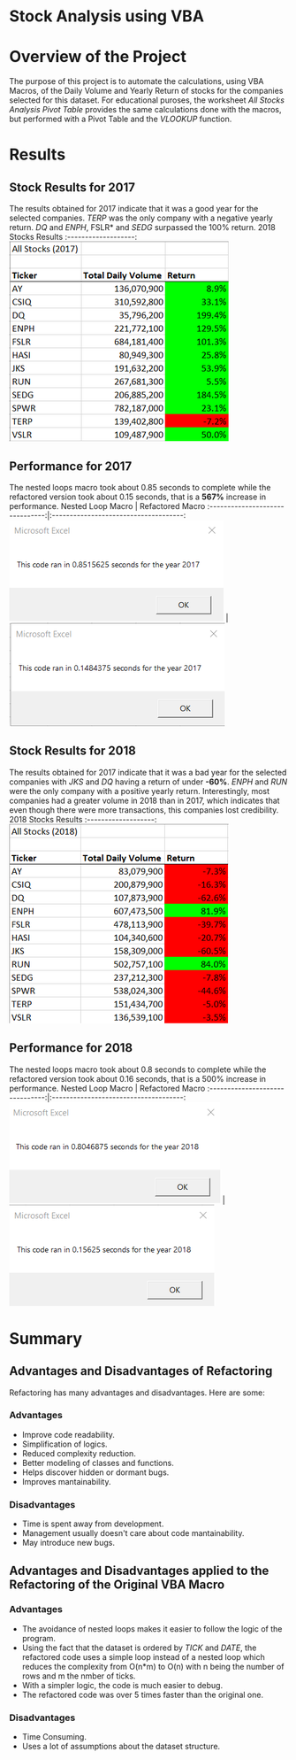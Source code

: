 # Stock Analysis using VBA

# Overview of the Project
The purpose of this project is to automate the calculations, using VBA Macros, of the Daily Volume and Yearly Return of stocks for the companies selected for this dataset. For educational puroses, the worksheet *All Stocks Analysis Pivot Table* provides the same calculations done with the macros, but performed with a Pivot Table and the *VLOOKUP* function.

# Results

## Stock Results for 2017
The results obtained for 2017 indicate that it was a good year for the selected companies. *TERP* was the only company with a negative yearly return. *DQ* and *ENPH*, FSLR* and *SEDG* surpassed the 100% return.
2018 Stocks Results
:-------------------:
![](Resources/Stocks_2017.png)
## Performance for 2017
The nested loops macro took about 0.85 seconds to complete while the refactored version took about 0.15 seconds, that is a **567%** increase in performance.
Nested Loop Macro                | Refactored Macro
:-------------------------------:|:-------------------------------------:
![](Resources/Original_2017.png) | ![](Resources/VBA_Challenge_2017.png) 

## Stock Results for 2018
The results obtained for 2017 indicate that it was a bad year for the selected companies with *JKS* and *DQ* having a return of under **-60%**. *ENPH* and *RUN* were the only company with a positive yearly return. Interestingly, most companies had a greater volume in 2018 than in 2017, which indicates that even though there were more transactions, this companies lost credibility.
2018 Stocks Results
:-------------------:
![](Resources/Stocks_2018.png)
## Performance for 2018
The nested loops macro took about 0.8 seconds to complete while the refactored version took about 0.16 seconds, that is a 500% increase in performance.
Nested Loop Macro                | Refactored Macro
:-------------------------------:|:-------------------------------------:
![](Resources/Original_2018.png) | ![](Resources/VBA_Challenge_2018.png) 


# Summary

## Advantages and Disadvantages of Refactoring
Refactoring has many advantages and disadvantages. Here are some:

### Advantages
- Improve code readability.
- Simplification of logics.
- Reduced complexity reduction.
- Better modeling of classes and functions.
- Helps discover hidden or dormant bugs.
- Improves mantainability.

### Disadvantages
- Time is spent away from development.
- Management usually doesn't care about code mantainability.
- May introduce new bugs.

## Advantages and Disadvantages applied to the Refactoring of the Original VBA Macro

### Advantages
- The avoidance of nested loops makes it easier to follow the logic of the program.
- Using the fact that the dataset is ordered by *TICK* and *DATE*, the refactored code uses a simple loop instead of a nested loop which reduces the complexity from O(n*m) to O(n) with n being the number of rows and m the nmber of ticks.
- With a simpler logic, the code is much easier to debug.
- The refactored code was over 5 times faster than the original one.

### Disadvantages
- Time Consuming.
- Uses a lot of assumptions about the dataset structure.
